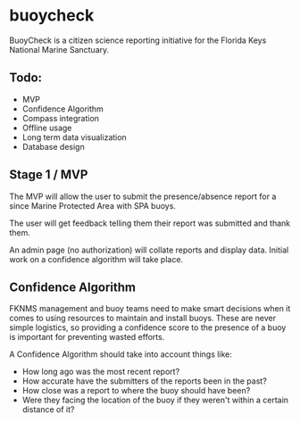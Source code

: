 # buoycheck

BuoyCheck is a citizen science reporting initiative for the Florida Keys National Marine Sanctuary.

## Todo:

- MVP
- Confidence Algorithm
- Compass integration
- Offline usage
- Long term data visualization
- Database design

## Stage 1 / MVP

The MVP will allow the user to submit the presence/absence report for a since Marine Protected Area with SPA buoys.

The user will get feedback telling them their report was submitted and thank them.

An admin page (no authorization) will collate reports and display data. Initial work on a confidence algorithm will take place.

## Confidence Algorithm

FKNMS management and buoy teams need to make smart decisions when it comes to using resources to maintain and install buoys. These are never simple logistics, so providing a confidence score to the presence of a buoy is important for preventing wasted efforts.

A Confidence Algorithm should take into account things like:

- How long ago was the most recent report?
- How accurate have the submitters of the reports been in the past?
- How close was a report to where the buoy should have been?
- Were they facing the location of the buoy if they weren't within a certain distance of it?
